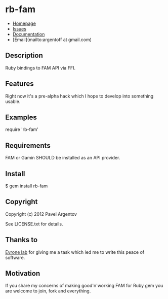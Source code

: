 # rb-fam

* [Homepage](https://github.com/argent-smith/rb-fam#readme)
* [Issues](https://github.com/argent-smith/rb-fam/issues)
* [Documentation](http://rubydoc.info/gems/rb-fam/frames)
* [Email](mailto:argentoff at gmail.com)

## Description

Ruby bindings to FAM API via FFI.

## Features

Right now it's a pre-alpha hack which I hope to develop into something usable.

## Examples

  require 'rb-fam'

## Requirements

FAM or Gamin SHOULD be installed as an API provider.

## Install

  $ gem install rb-fam

## Copyright

Copyright (c) 2012 Pavel Argentov

See LICENSE.txt for details.

## Thanks to

[Evrone lab](https://github.com/evrone) for giving me a task which led me to
write this peace of software.

## Motivation

If you share my concerns of making good'n'working FAM for Ruby gem you are
welcome to join, fork and everything.
